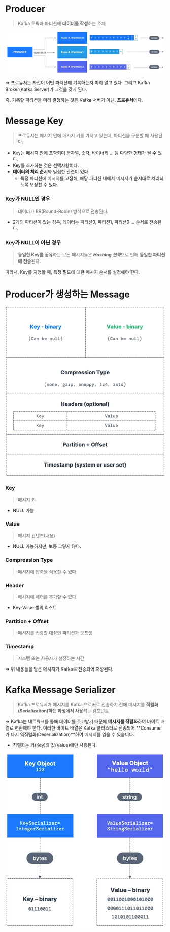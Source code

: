 # Producer

> Kafka 토픽과 파티션에 **데이터를 작성**하는 주체
> 

![Untitled](./images/kafka04.png)

⇒ 프로듀서는 자신이 어떤 파티션에 기록하는지 미리 알고 있다. 그리고 Kafka Broker(Kafka Server)가 그것을 갖게 된다. 

즉, 기록할 파티션을 미리 결정하는 것은 Kafka 서버가 아닌, **프로듀서**이다. 

# Message Key

> 프로듀서는 메시지 안에 메시지 키를 가지고 있는데, 파티션을 구분할 때 사용된다.
> 
- Key는 메시지 안에 포함되며 문자열, 숫자, 바이너리 … 등 다양한 형태가 될 수 있다.
- Key를 추가하는 것은 선택사항이다.
- **데이터의 처리 순서**와 밀접한 관련이 있다.
    - 특정 파티션에 메시지를 고정해, 해당 파티션 내에서 메시지가 순서대로 처리되도록 보장할 수 있다.

### Key가 NULL인 경우

> 데이터가 RR(Round-Robin) 방식으로 전송된다.
> 
- 2개의 파티션이 있는 경우, 데이터는 파티션0, 파티션1, 파티션0 … 순서로 전송된다.

### Key가 NULL이 아닌 경우

> **동일한 Key를 공유**하는 모든 메시지들은 ***Hashing 전략***으로 인해 **동일한 파티션에 전송**된다.
> 

따라서, Key를 지정할 때, 특정 필드에 대한 메시지 순서를 설정해야 한다. 

# Producer가 생성하는 Message

![Untitled](./images/kafka05.png)

### Key

> 메시지 키
> 
- NULL 가능

### Value

> 메시지 컨텐츠(내용)
> 
- NULL 가능하지만, 보통 그렇지 않다.

### Compression Type

> 메시지에 압축을 적용할 수 있다.
> 

### Header

> 메시지에 헤더를 추가할 수 있다.
> 
- Key-Value 쌍의 리스트

### Partition + Offset

> 메시지를 전송할 대상인 파티션과 오프셋
> 

### Timestamp

> 시스템 또는 사용자가 설정하는 시간
> 

⇒ 위 내용들을 담은 메시지가 Kafka로 전송되어 저장된다. 

# Kafka Message Serializer

> Kafka 프로듀서가 메시지를 Kafka 브로커로 전송하기 전에 메시지를 **직렬화(Serialization)하는 과정에서 사용**되는 컴포넌트
> 

⇒ Kafka는 네트워크를 통해 데이터를 주고받기 때문에 **메시지를 직렬화**하여 바이트 배열로 변환해야 한다. 이러한 바이트 배열은 Kafka 클러스터로 전송되어 **Consumer가 다시 역직렬화(Deserialization)**하여 메시지를 읽을 수 있습니다.

- 직렬화는 키(Key)와 값(Value)에만 사용된다.

![Untitled](./images/kafka06.png)
